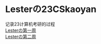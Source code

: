 # Lesterの23CSkaoyan
记录23计算机考研的过程<br>
[Lesterの第一周](./diary/Lesterの第一周.md)<br>
[Lesterの第二周](./diary/Lesterの第二周.md)
